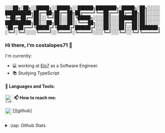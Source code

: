<pre>
░░░██╗░██╗░░█████╗░░█████╗░░██████╗████████╗░█████╗░██╗░░░░░░█████╗░██████╗░███████╗░██████╗███████╗░░███╗░░░░░██╗░██╗░
██████████╗██╔══██╗██╔══██╗██╔════╝╚══██╔══╝██╔══██╗██║░░░░░██╔══██╗██╔══██╗██╔════╝██╔════╝╚════██║░████║░░██████████╗
╚═██╔═██╔═╝██║░░╚═╝██║░░██║╚█████╗░░░░██║░░░███████║██║░░░░░██║░░██║██████╔╝█████╗░░╚█████╗░░░░░██╔╝██╔██║░░╚═██╔═██╔═╝
██████████╗██║░░██╗██║░░██║░╚═══██╗░░░██║░░░██╔══██║██║░░░░░██║░░██║██╔═══╝░██╔══╝░░░╚═══██╗░░░██╔╝░╚═╝██║░░██████████╗
╚██╔═██╔══╝╚█████╔╝╚█████╔╝██████╔╝░░░██║░░░██║░░██║███████╗╚█████╔╝██║░░░░░███████╗██████╔╝░░██╔╝░░███████╗╚██╔═██╔══╝
░╚═╝░╚═╝░░░░╚════╝░░╚════╝░╚═════╝░░░░╚═╝░░░╚═╝░░╚═╝╚══════╝░╚════╝░╚═╝░░░░░╚══════╝╚═════╝░░░╚═╝░░░╚══════╝░╚═╝░╚═╝░░░
</pre>

### Hi there, I’m costalopes71 :metal:

I'm currently:
- :computer: working at [Elo7](https://www.elo7.com.br) as a Software Engineer.
- :books: Studying TypeScript

#### :floppy_disk: Languages and Tools:

<img align="left" alt="HTML5" width="26px" src="https://cdn.jsdelivr.net/npm/simple-icons@3.5.0/icons/java.svg" />

#### 📫 How to reach me: 

[<img align="left" alt="costalopes71 | Itch-io" width="22px" src="https://cdn.jsdelivr.net/npm/simple-icons@3.5.0/icons/github.svg" />][github] 

<br />

<details>
  <summary>:zap: Github Stats</summary>
  <img src="https://github-readme-stats.vercel.app/api?username=costalopes71&show_icons=true&hide_border=true&count_private=true" align="left" alt="costalopes71's GitHub Stats" />
  <img alt="costalopes71's Top Languages" align="left" src="https://github-readme-stats.vercel.app/api/top-langs/?username=costalopes71&show_icons=true&hide_border=true&count_private=true" />
</details>

<!--
**costalopes71/costalopes71** is a ✨ _special_ ✨ repository because its `README.md` (this file) appears on your GitHub profile.

Here are some ideas to get you started:

- 🔭 I’m currently working on ...
- 🌱 I’m currently learning ...
- 👯 I’m looking to collaborate on ...
- 🤔 I’m looking for help with ...
- 💬 Ask me about ...
- 📫 How to reach me: ...
- 😄 Pronouns: ...
- ⚡ Fun fact: ...
-->
